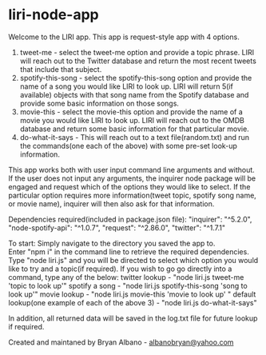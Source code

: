 # liri-node-app

Welcome to the LIRI app.  This app is request-style app with 4 options.

1. tweet-me - select the tweet-me option and provide a topic phrase.  LIRI will reach out to the Twitter database and return the most recent tweets that include that subject.
2. spotify-this-song - select the spotify-this-song option and provide the name of a song you would like LIRI to look up.  LIRI will return 5(if available) objects with that song name from     the Spotify database and provide some basic information on those songs.
3. movie-this - select the movie-this option and provide the name of a movie you would like LIRI to look up.  LIRI will reach out to the OMDB database and return some basic information for     that particular movie.
4. do-what-it-says - This will reach out to a text file(random.txt) and run the commands(one each of the above) with some pre-set look-up information. 

This app works both with user input command line arguments and without.  If the user does not input any arguments, the inquirer node package will be engaged and request which of the options they would like to select.  If the particular option requires more information(tweet topic, spotify song name, or movie name), inquirer will then also ask for that information.

Dependencies required(included in package.json file):
    "inquirer": "^5.2.0",
    "node-spotify-api": "^1.0.7",
    "request": "^2.86.0",
    "twitter": "^1.7.1"

To start:
    Simply navigate to the directory you saved the app to.  
    Enter "npm i" in the command line to retrieve the required dependencies.
    Type "node liri.js" and you will be directed to select which option you would like to try and a topic(if required).
    If you wish to go go directly into a command, type any of the below:
        twitter lookup - "node liri.js tweet-me 'topic to look up'"
        spotify a song - "node liri.js spotify-this-song 'song to look up'"
        movie lookup - "node liri.js movie-this 'movie to look up' "
        default lookup(one example of each of the above 3) - "node liri.js do-what-it-says"

In addition, all returned data will be saved in the log.txt file for future lookup if required.

Created and maintaned by Bryan Albano - albanobryan@yahoo.com



